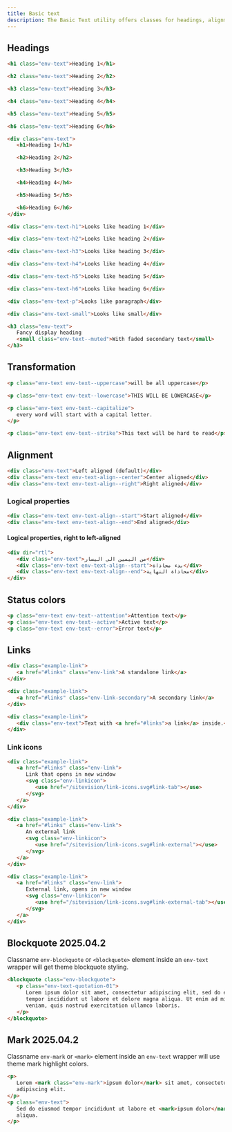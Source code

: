 ```yaml
---
title: Basic text
description: The Basic Text utility offers classes for headings, alignment, transformations, status colors, and links.
---
```


## Headings

```html
<h1 class="env-text">Heading 1</h1>

<h2 class="env-text">Heading 2</h2>

<h3 class="env-text">Heading 3</h3>

<h4 class="env-text">Heading 4</h4>

<h5 class="env-text">Heading 5</h5>

<h6 class="env-text">Heading 6</h6>
```

```html
<div class="env-text">
   <h1>Heading 1</h1>

   <h2>Heading 2</h2>

   <h3>Heading 3</h3>

   <h4>Heading 4</h4>

   <h5>Heading 5</h5>

   <h6>Heading 6</h6>
</div>
```

```html
<div class="env-text-h1">Looks like heading 1</div>

<div class="env-text-h2">Looks like heading 2</div>

<div class="env-text-h3">Looks like heading 3</div>

<div class="env-text-h4">Looks like heading 4</div>

<div class="env-text-h5">Looks like heading 5</div>

<div class="env-text-h6">Looks like heading 6</div>

<div class="env-text-p">Looks like paragraph</div>

<div class="env-text-small">Looks like small</div>
```

```html
<h3 class="env-text">
   Fancy display heading
   <small class="env-text--muted">With faded secondary text</small>
</h3>
```

## Transformation

```html
<p class="env-text env-text--uppercase">will be all uppercase</p>

<p class="env-text env-text--lowercase">THIS WILL BE LOWERCASE</p>

<p class="env-text env-text--capitalize">
   every word will start with a capital letter.
</p>

<p class="env-text env-text--strike">This text will be hard to read</p>
```

## Alignment

```html
<div class="env-text">Left aligned (default)</div>
<div class="env-text env-text-align--center">Center aligned</div>
<div class="env-text env-text-align--right">Right aligned</div>
```

### Logical properties

```html
<div class="env-text env-text-align--start">Start aligned</div>
<div class="env-text env-text-align--end">End aligned</div>
```

#### Logical properties, right to left-aligned

```html
<div dir="rtl">
   <div class="env-text">من اليمين الى اليسار</div>
   <div class="env-text env-text-align--start">بدء محاذاة</div>
   <div class="env-text env-text-align--end">محاذاة النهاية</div>
</div>
```

<span id="status-colors" class="offset-anchor"></span>

## Status colors

```html
<p class="env-text env-text--attention">Attention text</p>
<p class="env-text env-text--active">Active text</p>
<p class="env-text env-text--error">Error text</p>
```

## Links

<div id="links"></div>

```html
<div class="example-link">
   <a href="#links" class="env-link">A standalone link</a>
</div>

<div class="example-link">
   <a href="#links" class="env-link-secondary">A secondary link</a>
</div>

<div class="example-link">
   <div class="env-text">Text with <a href="#links">a link</a> inside.</div>
</div>
```

### Link icons

```html
<div class="example-link">
   <a href="#links" class="env-link">
      Link that opens in new window
      <svg class="env-linkicon">
         <use href="/sitevision/link-icons.svg#link-tab"></use>
      </svg>
   </a>
</div>

<div class="example-link">
   <a href="#links" class="env-link">
      An external link
      <svg class="env-linkicon">
         <use href="/sitevision/link-icons.svg#link-external"></use>
      </svg>
   </a>
</div>

<div class="example-link">
   <a href="#links" class="env-link">
      External link, opens in new window
      <svg class="env-linkicon">
         <use href="/sitevision/link-icons.svg#link-external-tab"></use>
      </svg>
   </a>
</div>
```

## Blockquote <span class="doc-badge doc-badge--info">2025.04.2</span>

<div id="blockquote"></div>

Classname `env-blockquote` or `<blockquote>` element inside an `env-text` wrapper will get theme blockquote styling.

```html
<blockquote class="env-blockquote">
   <p class="env-text-quotation-01">
      Lorem ipsum dolor sit amet, consectetur adipiscing elit, sed do eiusmod
      tempor incididunt ut labore et dolore magna aliqua. Ut enim ad minim
      veniam, quis nostrud exercitation ullamco laboris.
   </p>
</blockquote>
```

## Mark <span class="doc-badge doc-badge--info">2025.04.2</span>

<div id="mark"></div>

Classname `env-mark` or `<mark>` element inside an `env-text` wrapper will use theme mark highlight colors.

```html
<p>
   Lorem <mark class="env-mark">ipsum dolor</mark> sit amet, consectetur
   adipiscing elit.
</p>
<p class="env-text">
   Sed do eiusmod tempor incididunt ut labore et <mark>ipsum dolor</mark> magna
   aliqua.
</p>
```
